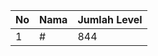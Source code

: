 | No | Nama            | Jumlah Level |
|----|-----------------|--------------|
| 1  | #    |    844        |
